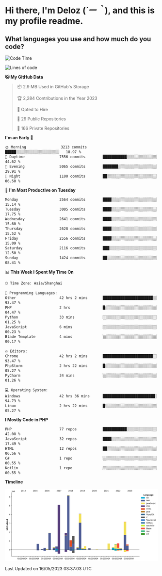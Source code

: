 # **Hi there, I'm Deloz (*´ー｀*), and this is my profile readme.**

## **What languages you use and how much do you code?**

<!--START_SECTION:waka-->
![Code Time](http://img.shields.io/badge/Code%20Time-1%2C458%20hrs%2016%20mins-blue)

![Lines of code](https://img.shields.io/badge/From%20Hello%20World%20I%27ve%20Written-30.7%20million%20lines%20of%20code-blue)

**🐱 My GitHub Data** 

> 📦 2.9 MB Used in GitHub's Storage 
 > 
> 🏆 2,284 Contributions in the Year 2023
 > 
> 💼 Opted to Hire
 > 
> 📜 29 Public Repositories 
 > 
> 🔑 166 Private Repositories 
 > 
**I'm an Early 🐤** 

```text
🌞 Morning                3213 commits        █████░░░░░░░░░░░░░░░░░░░░   18.97 % 
🌆 Daytime                7556 commits        ███████████░░░░░░░░░░░░░░   44.62 % 
🌃 Evening                5065 commits        ███████░░░░░░░░░░░░░░░░░░   29.91 % 
🌙 Night                  1100 commits        ██░░░░░░░░░░░░░░░░░░░░░░░   06.50 % 
```
📅 **I'm Most Productive on Tuesday** 

```text
Monday                   2564 commits        ████░░░░░░░░░░░░░░░░░░░░░   15.14 % 
Tuesday                  3005 commits        ████░░░░░░░░░░░░░░░░░░░░░   17.75 % 
Wednesday                2641 commits        ████░░░░░░░░░░░░░░░░░░░░░   15.60 % 
Thursday                 2628 commits        ████░░░░░░░░░░░░░░░░░░░░░   15.52 % 
Friday                   2556 commits        ████░░░░░░░░░░░░░░░░░░░░░   15.09 % 
Saturday                 2116 commits        ███░░░░░░░░░░░░░░░░░░░░░░   12.50 % 
Sunday                   1424 commits        ██░░░░░░░░░░░░░░░░░░░░░░░   08.41 % 
```


📊 **This Week I Spent My Time On** 

```text
🕑︎ Time Zone: Asia/Shanghai

💬 Programming Languages: 
Other                    42 hrs 2 mins       ███████████████████████░░   93.47 % 
PHP                      2 hrs               █░░░░░░░░░░░░░░░░░░░░░░░░   04.47 % 
Python                   33 mins             ░░░░░░░░░░░░░░░░░░░░░░░░░   01.25 % 
JavaScript               6 mins              ░░░░░░░░░░░░░░░░░░░░░░░░░   00.23 % 
Blade Template           4 mins              ░░░░░░░░░░░░░░░░░░░░░░░░░   00.17 % 

🔥 Editors: 
Chrome                   42 hrs 2 mins       ███████████████████████░░   93.47 % 
PhpStorm                 2 hrs 22 mins       █░░░░░░░░░░░░░░░░░░░░░░░░   05.27 % 
PyCharm                  34 mins             ░░░░░░░░░░░░░░░░░░░░░░░░░   01.26 % 

💻 Operating System: 
Windows                  42 hrs 36 mins      ████████████████████████░   94.73 % 
Linux                    2 hrs 22 mins       █░░░░░░░░░░░░░░░░░░░░░░░░   05.27 % 
```

**I Mostly Code in PHP** 

```text
PHP                      77 repos            ███████████░░░░░░░░░░░░░░   42.08 % 
JavaScript               32 repos            ████░░░░░░░░░░░░░░░░░░░░░   17.49 % 
HTML                     12 repos            ██░░░░░░░░░░░░░░░░░░░░░░░   06.56 % 
C#                       1 repo              ░░░░░░░░░░░░░░░░░░░░░░░░░   00.55 % 
Kotlin                   1 repo              ░░░░░░░░░░░░░░░░░░░░░░░░░   00.55 % 
```



**Timeline**

![Lines of Code chart](https://raw.githubusercontent.com/deloz/deloz/main/assets/bar_graph.png)


 Last Updated on 16/05/2023 03:37:03 UTC
<!--END_SECTION:waka-->
